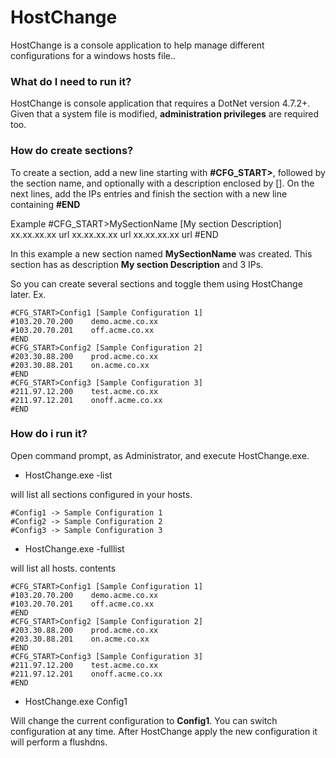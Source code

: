﻿# HostChange
HostChange is a console application to help manage different configurations for a windows hosts file.. 

### What do I need to run it?
HostChange is console application that requires a DotNet version 4.7.2+. Given that a system file is modified, **administration privileges** are required too.

### How do create sections?
To create a section, add a new line starting with **#CFG_START>**, followed by the section name, and optionally with a description enclosed by []. On the next lines, add the IPs entries and finish the section with a new line containing **#END**

Example
#CFG_START>MySectionName [My section Description]
xx.xx.xx.xx      url
xx.xx.xx.xx      url
xx.xx.xx.xx      url
#END

In this example a new section named **MySectionName** was created. This section has as description **My section Description** and 3 IPs.

So you can create several sections and toggle them using HostChange later. Ex.

```
#CFG_START>Config1 [Sample Configuration 1]
#103.20.70.200    demo.acme.co.xx
#103.20.70.201    off.acme.co.xx
#END
#CFG_START>Config2 [Sample Configuration 2]
#203.30.88.200    prod.acme.co.xx
#203.30.88.201    on.acme.co.xx
#END
#CFG_START>Config3 [Sample Configuration 3]
#211.97.12.200    test.acme.co.xx
#211.97.12.201    onoff.acme.co.xx
#END
```

### How do i run it?
Open command prompt, as Administrator, and execute HostChange.exe.

* HostChange.exe -list

will list all sections configured in your hosts.
```
#Config1 -> Sample Configuration 1
#Config2 -> Sample Configuration 2
#Config3 -> Sample Configuration 3
```

* HostChange.exe -fulllist

will list all hosts. contents
```
#CFG_START>Config1 [Sample Configuration 1]
#103.20.70.200    demo.acme.co.xx
#103.20.70.201    off.acme.co.xx
#END
#CFG_START>Config2 [Sample Configuration 2]
#203.30.88.200    prod.acme.co.xx
#203.30.88.201    on.acme.co.xx
#END
#CFG_START>Config3 [Sample Configuration 3]
#211.97.12.200    test.acme.co.xx
#211.97.12.201    onoff.acme.co.xx
#END
```

* HostChange.exe Config1

Will change the current configuration to **Config1**. You can switch configuration at any time. After HostChange apply the new configuration it will perform a flushdns.
